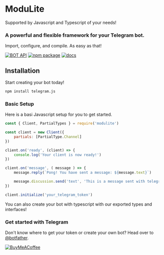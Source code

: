 # ModuLite
Supported by Javascript and Typescript of your needs!

### A powerful and flexible framework for your Telegram bot.
Import, configure, and compile. As easy as that!

[![BOT API](https://img.shields.io/badge/v.6.9-00aced.svg?style=for-the-badge&logo=telegram&label=BOT%20API)](https://core.telegram.org/bots/api)
[![npm package](https://img.shields.io/npm/v/teleflax?logo=npm&style=for-the-badge)](https://www.npmjs.org/package/modulite)
[![docs](https://img.shields.io/badge/documentation-modulite-blue.svg?longCache=true&style=for-the-badge)](modulite.js.org)

## Installation

Start creating your bot today!

```bash
npm install telegram.js
```

### Basic Setup
Here is a basi Javascript setup for you to get started.
```js
const { Client, PartialTypes } = require('modulite')

const client = new Client({
    partials: [PartialType.Channel]
})

client.on('ready', (client) => {
    console.log('Your client is now ready!')
})

client.on('message', ( message ) => {
    message.reply(`Pong! You have sent a message: ${message.text}`)

    message.discussion.send('text', 'This is a message sent with telegram.js!')
})

client.initialize('your_telegram_token')
```
You can also create your bot with typescript with our exported types and interfaces!

### Get started with Telegram
Don't know where to get your token or create your own bot? Head over to [@botfather](https://core.telegram.org/bots/features#botfather).

[![BuyMeACoffee](https://img.shields.io/badge/Buy%20me%20a%20coffee-%23FFDD00.svg?&style=for-the-badge&logo=buy-me-a-coffee&logoColor=black)](https://buymeacoff.com/vinzerr)